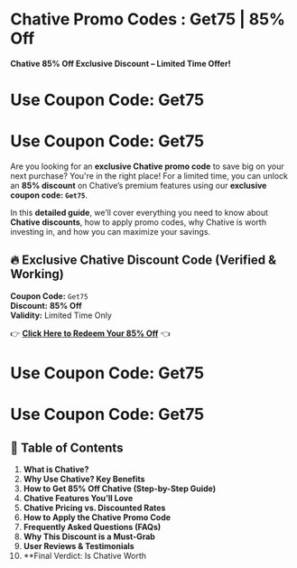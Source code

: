 # Chative Promo Codes : Get75 | 85% Off 
 **Chative 85% Off Exclusive Discount – Limited Time Offer!**  
# Use Coupon Code: Get75
# Use Coupon Code: Get75

Are you looking for an **exclusive Chative promo code** to save big on your next purchase? You're in the right place! For a limited time, you can unlock an **85% discount** on Chative’s premium features using our **exclusive coupon code: `Get75`**.  

In this **detailed guide**, we’ll cover everything you need to know about **Chative discounts**, how to apply promo codes, why Chative is worth investing in, and how you can maximize your savings.  

## **🔥 Exclusive Chative Discount Code (Verified & Working)**  
**Coupon Code:** `Get75`  
**Discount:** **85% Off**  
**Validity:** Limited Time Only  

👉 **[Click Here to Redeem Your 85% Off](https://chative.io/discount)** 👈  

# Use Coupon Code: Get75
# Use Coupon Code: Get75

## **📌 Table of Contents**  
1. **What is Chative?**  
2. **Why Use Chative? Key Benefits**  
3. **How to Get 85% Off Chative (Step-by-Step Guide)**  
4. **Chative Features You’ll Love**  
5. **Chative Pricing vs. Discounted Rates**  
6. **How to Apply the Chative Promo Code**  
7. **Frequently Asked Questions (FAQs)**  
8. **Why This Discount is a Must-Grab**  
9. **User Reviews & Testimonials**  
10. **Final Verdict: Is Chative Worth
